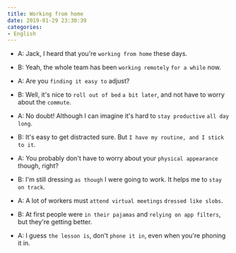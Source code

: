 ```yaml
---
title: Working from home
date: 2019-01-29 23:30:39
categories:
- English
---
```


- A: Jack, I heard that you're `working from home` these days.

- B: Yeah, the whole team has been `working remotely` `for a while` now.

- A: Are you `finding it easy to` adjust?

- B: Well, it's nice to `roll out of bed` `a bit later`, and not have to worry about the `commute`.

- A: No doubt! Although I can imagine it's hard to `stay productive` `all day long`. 

- B: It's easy to get distracted sure. But `I have my routine, and I stick to it`.

- A: You probably don't have to worry about your `physical appearance` though, right?

- B: I'm still dressing `as though` I were going to work. It helps me to `stay on track`.

- A: A lot of workers must `attend virtual meetings` `dressed like slobs`.

- B: At first people were `in their pajamas` and `relying on app filters`, but they're getting better.

- A: I guess `the lesson is`, don't `phone it in`, even when you're phoning it in.

